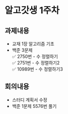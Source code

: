 # 알고갓생 1주차
## 과제내용
* 교재 1장 알고리즘 기초  
* 백준 3문제  
    ✅ 2750번 - 수 정렬하기  
    ✅ 2751번 - 수 정렬하기2  
    ✅ 10989번 - 수 정렬하기3     

## 회의내용
* 스터디 계획서 수정
* 백준 1문제 5576번 풀기
